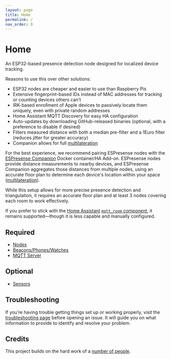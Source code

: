 ```yaml
---
layout: page
title: Home
permalink: /
nav_order: 0
---
```


# Home

An ESP32-based presence detection node designed for localized device tracking.

Reasons to use this over other solutions:

* ESP32 nodes are cheaper and easier to use than Raspberry Pis
* Extensive fingerprint-based IDs instead of MAC addresses for tracking or counting devices others can’t
* IRK-based enrollment of Apple devices to passively locate them uniquely, even with private random addresses
* Home Assistant MQTT Discovery for easy HA configuration
* Auto-updates by downloading GitHub-released binaries (optional, with a preference to disable if desired)
* Filters measured distance with both a median pre-filter and a 1Euro filter (reduces jitter for greater accuracy)
* Companion allows for full [multilateration](https://en.wikipedia.org/wiki/Trilateration)

For the best experience, we recommend pairing ESPresense nodes with the [ESPresense Companion](./companion/) Docker container/HA Add-on. ESPresense nodes provide distance measurements to nearby devices, and ESPresense Companion aggregates those distances from multiple nodes, using an accurate floor plan to determine each device's location within your space ([multilateration](https://en.wikipedia.org/wiki/Trilateration)).

While this setup allows for more precise presence detection and triangulation, it requires an accurate floor plan and at least 3 nodes covering each room to work effectively.

If you prefer to stick with the [Home Assistant](https://www.home-assistant.io/) [`mqtt_room` component](https://www.home-assistant.io/components/sensor.mqtt_room/), it remains supported—though it is less capable and manually configured.


## Required

* [Nodes](./nodes)
* [Beacons/Phones/Watches](./devices)
* [MQTT Server](https://mosquitto.org/)

## Optional

* [Sensors](./sensors)

## Troubleshooting

If you’re having trouble getting things set up or working properly, visit the [troubleshooting page](./troubleshooting) before opening an issue. It will guide you on what information to provide to identify and resolve your problem.

## Credits

This project builds on the hard work of a [number of people](./credits).
